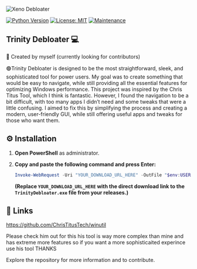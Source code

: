 
![Xeno Debloater](https://github.com/user-attachments/assets/1e853782-f5e3-4588-a96a-6b5b0a7f7f6d)

[![Python Version](https://img.shields.io/badge/python-3.7+-blue.svg)](https://www.python.org/downloads/)
[![License: MIT](https://img.shields.io/badge/License-MIT-yellow.svg)](https://opensource.org/licenses/MIT)
[![Maintenance](https://img.shields.io/badge/Maintained%3F-yes-green.svg)](YOUR_REPO_LINK)

## Trinity Debloater 💻

👋 Created by myself (currently looking for contributors)

🟢Trinity Debloater is designed to be the most straightforward, sleek, and sophisticated tool for power users. My goal was to create something that would be easy to navigate, while still providing all the essential features for optimizing Windows performance.
This project was inspired by the Chris Titus Tool, which I think is fantastic. However, I found the navigation to be a bit difficult, with too many apps I didn’t need and some tweaks that were a little confusing. I aimed to fix this by simplifying the process and creating a modern, user-friendly GUI, while still offering useful apps and tweaks for those who want them.


 ## ⚙️ Installation

1.  **Open PowerShell** as administrator.
2.  **Copy and paste the following command and press Enter:**

    ```powershell
    Invoke-WebRequest -Uri "YOUR_DOWNLOAD_URL_HERE" -OutFile "$env:USERPROFILE\Downloads\TrinityDebloater.exe"; Start-Process -FilePath "$env:USERPROFILE\Downloads\TrinityDebloater.exe"
    ```

    **(Replace `YOUR_DOWNLOAD_URL_HERE` with the direct download link to the `TrinityDebloater.exe` file from your releases.)**

## 🔗 Links

https://github.com/ChrisTitusTech/winutil

Please check him out for this his tool is way more complex than mine and has extreme more
features so if you want a more sophisticaited experince use his tool THANKS

Explore the repository for more information and to contribute.
